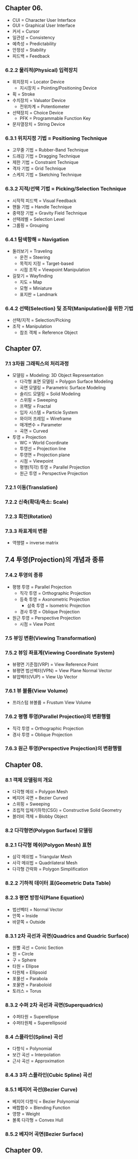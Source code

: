 ## Chapter 06.
- CUI = Character User Interface
- GUI = Graphical User Interface
- 커서 = Cursor
- 일관성 = Consistency
- 예측성 = Predictability
- 안정성 = Stability
- 피드백 = Feedback
### 6.2.2 물리적(Physical) 입력장치
  - 위치장치 = Locator Device
    - 지시장치 = Pointing/Positioning Device
  - 획 = Stroke
  - 수치장치 = Valuator Device
    - 전위차계 = Potentiometer
  - 선택장치 = Choice Device
    - PFK = Programmable Function Key
  - 문자열장치 = String Device
### 6.3.1 위치지정 기법 = Positioning Technique
  - 고무줄 기법 = Rubber-Band Technique
  - 드래깅 기법 = Dragging Technique
  - 제한 기법 = Constraint Technique
  - 격자 기법 = Grid Technique
  - 스케치 기법 = Sketching Technique
### 6.3.2 지적/선택 기법 = Picking/Selection Technique
  - 시작적 피드백 = Visual Feedback
  - 핸들 기법 = Handle Technique
  - 중력장 기법 = Gravity Field Technique
  - 선택레벨 = Selection Level
  - 그룹핑 = Grouping
### 6.4.1 탐색항해 = Navigation
  - 둘러보기 = Traveling
    - 운전 = Steering
    - 목적지 지정 = Target-based
    - 시점 조작 = Viewpoint Manipulation
  - 길찾기 = Wayfinding
    - 지도 = Map
    - 모형 = Miniature
    - 표지판 = Landmark
### 6.4.2 선택(Selection) 및 조작(Manipulation)을 위한 기법
- 선택/지적 = Selection/Picking
- 조작 = Manipulation
  - 참조 객체 = Reference Object

## Chapter 07.
### 7.1 3차원 그래픽스의 처리과정
- 모델링 = Modeling: 3D Object Representation
  - 다각형 표면 모델링 = Polygon Surface Modeling
  - 곡면 모델링 = Parametric Surface Modeling
  - 솔리드 모델링 = Solid Modeling
  - 스위핑 = Sweeping
  - 프랙탈 = Fractal
  - 입자 시스템 = Particle System
  - 와이어 프레임 = Wireframe
  - 매개변수 = Parameter
  - 곡면 = Curved
- 투영 = Projection
  - WC = World Coordinate
  - 투영선 = Projection line
  - 투영면 = Projection plane
  - 시점 = Viewpoint
  - 평행(직각) 투영 = Parallel Projection
  - 원근 투영 = Perspective Projection
### 7.2.1 이동(Translation)
### 7.2.2 신축(확대/축소: Scale)
### 7.2.3 회전(Rotation)
### 7.3.3 좌표계의 변환
- 역행렬 = inverse matrix
## 7.4 투영(Projection)의 개념과 종류
### 7.4.2 투영의 종류
- 평행 투영 = Parallel Projection
  - 직각 투영 = Orthographic Projection
  - 등축 투영 = Axonometric Projection
    - 삼축 투영 = Isometric Projection
  - 경사 투영 = Oblique Projection
- 원근 투영 = Perspective Projection
  - 시점 = View Point
### 7.5 뷰잉 변환(Viewing Transformation)
### 7.5.2 뷰잉 좌표계(Viewing Coordinate System)
- 뷰평면 기준점(VRP) = View Reference Point
- 뷰평면 법선벡터(VPN) = View Plane Normal Vector
- 뷰업벡터(VUP) = View Up Vector
### 7.6.1 뷰 볼륨(View Volume)
- 프러스텀 뷰볼륨 = Frustum View Volume
### 7.6.2 평행 투영(Parallel Projection)의 변환행렬
- 직각 투영 = Orthographic Projection
- 경사 투영 = Oblique Projection
### 7.6.3 원근 투영(Perspective Projection)의 변환행렬
## Chapter 08.
### 8.1 객체 모델링의 개요
- 다각형 메쉬 = Polygon Mesh
- 베지어 곡면 = Bezier Curved
- 스위핑 = Sweeping
- 조립적 입체기하학(CSG) = Constructive Solid Geometry
- 블러비 객체 = Blobby Object
### 8.2 다각형면(Polygon Surface) 모델링
### 8.2.1 다각형 메쉬(Polygon Mesh) 표현
- 삼각 메쉬법 = Triangular Mesh
- 사각 메쉬법 = Quadrilateral Mesh
- 다각형 간략화 = Polygon Simplification
### 8.2.2 기하적 데이터 표(Geometric Data Table)
### 8.2.3 평면 방정식(Plane Equation)
- 법선벡터 = Normal Vector
- 안쪽 = Inside
- 바깥쪽 = Outside
### 8.3.1 2차 곡선과 곡면(Quadrics and Quadric Surface)
- 원뿔 곡선 = Conic Section
- 원 = Circle
- 구 = Sphere
- 타원 = Ellipse
- 타원체 = Ellipsoid
- 포물선 = Parabola
- 포물면 = Paraboloid
- 토러스 = Torus
### 8.3.2 수퍼 2차 곡선과 곡면(Superquadrics)
- 수퍼타원 = Superellipse
- 수퍼타원체 = Superellipsoid
### 8.4 스플라인(Spline) 곡선
- 다항식 = Polynomial
- 보간 곡선 = Interpolation
- 근사 곡선 = Approximation
### 8.4.3 3차 스플라인(Cubic Spline) 곡선
### 8.5.1 베지어 곡선(Bezier Curve)
- 베지어 다항식 = Bezier Polynomial
- 배합함수 = Blending Function
- 영향 = Weight
- 볼록 다각형 = Convex Hull
### 8.5.2 베지어 곡면(Bezier Surface)
## Chapter 09.
